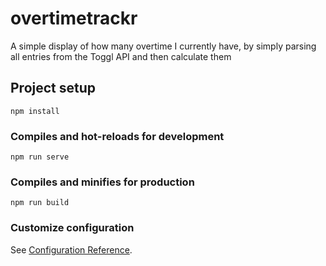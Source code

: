 # overtimetrackr
A simple display of how many overtime I currently have, by simply parsing all entries from the Toggl API and then calculate them

## Project setup
```
npm install
```

### Compiles and hot-reloads for development
```
npm run serve
```

### Compiles and minifies for production
```
npm run build
```

### Customize configuration
See [Configuration Reference](https://cli.vuejs.org/config/).
